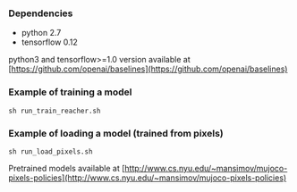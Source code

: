 ### Dependencies
* python 2.7
* tensorflow 0.12

python3 and tensorflow>=1.0 version available at [https://github.com/openai/baselines](https://github.com/openai/baselines)

### Example of training a model

```sh run_train_reacher.sh```

### Example of loading a model (trained from pixels)

```sh run_load_pixels.sh```

Pretrained models available at [http://www.cs.nyu.edu/~mansimov/mujoco-pixels-policies](http://www.cs.nyu.edu/~mansimov/mujoco-pixels-policies)
